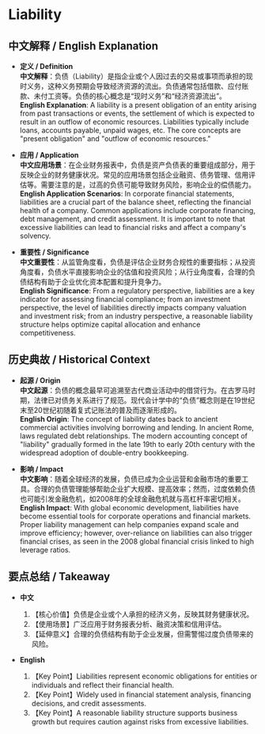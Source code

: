 # Liability

## 中文解释 / English Explanation

* **定义 / Definition**  
  **中文解释**：负债（Liability）是指企业或个人因过去的交易或事项而承担的现时义务，这种义务预期会导致经济资源的流出。负债通常包括借款、应付账款、未付工资等。负债的核心概念是“现时义务”和“经济资源流出”。  
  **English Explanation**: A liability is a present obligation of an entity arising from past transactions or events, the settlement of which is expected to result in an outflow of economic resources. Liabilities typically include loans, accounts payable, unpaid wages, etc. The core concepts are "present obligation" and "outflow of economic resources."

* **应用 / Application**  
  **中文应用场景**：在企业财务报表中，负债是资产负债表的重要组成部分，用于反映企业的财务健康状况。常见的应用场景包括企业融资、债务管理、信用评估等。需要注意的是，过高的负债可能导致财务风险，影响企业的偿债能力。  
  **English Application Scenarios**: In corporate financial statements, liabilities are a crucial part of the balance sheet, reflecting the financial health of a company. Common applications include corporate financing, debt management, and credit assessment. It is important to note that excessive liabilities can lead to financial risks and affect a company's solvency.

* **重要性 / Significance**  
  **中文重要性**：从监管角度看，负债是评估企业财务合规性的重要指标；从投资角度看，负债水平直接影响企业的估值和投资风险；从行业角度看，合理的负债结构有助于企业优化资本配置和提升竞争力。  
  **English Significance**: From a regulatory perspective, liabilities are a key indicator for assessing financial compliance; from an investment perspective, the level of liabilities directly impacts company valuation and investment risk; from an industry perspective, a reasonable liability structure helps optimize capital allocation and enhance competitiveness.

## 历史典故 / Historical Context

* **起源 / Origin**  
  **中文起源**：负债的概念最早可追溯至古代商业活动中的借贷行为。在古罗马时期，法律已对债务关系进行了规范。现代会计学中的“负债”概念则是在19世纪末至20世纪初随着复式记账法的普及而逐渐形成的。  
  **English Origin**: The concept of liability dates back to ancient commercial activities involving borrowing and lending. In ancient Rome, laws regulated debt relationships. The modern accounting concept of "liability" gradually formed in the late 19th to early 20th century with the widespread adoption of double-entry bookkeeping.

* **影响 / Impact**  
  **中文影响**：随着全球经济的发展，负债已成为企业运营和金融市场的重要工具。合理的负债管理能够帮助企业扩大规模、提高效率；然而，过度依赖负债也可能引发金融危机，如2008年的全球金融危机就与高杠杆率密切相关。  
  **English Impact**: With global economic development, liabilities have become essential tools for corporate operations and financial markets. Proper liability management can help companies expand scale and improve efficiency; however, over-reliance on liabilities can also trigger financial crises, as seen in the 2008 global financial crisis linked to high leverage ratios.

## 要点总结 / Takeaway

* **中文**  
  1. 【核心价值】负债是企业或个人承担的经济义务，反映其财务健康状况。
  2. 【使用场景】广泛应用于财务报表分析、融资决策和信用评估。
  3. 【延伸意义】合理的负债结构有助于企业发展，但需警惕过度负债带来的风险。

* **English**  
  1. 【Key Point】Liabilities represent economic obligations for entities or individuals and reflect their financial health.
  2. 【Key Point】Widely used in financial statement analysis, financing decisions, and credit assessments.
  3. 【Key Point】A reasonable liability structure supports business growth but requires caution against risks from excessive liabilities.